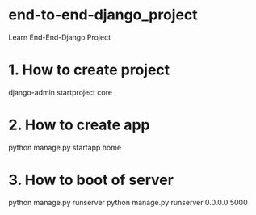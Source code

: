 # end-to-end-django_project
Learn End-End-Django Project

# 1. How to create project

django-admin startproject core


# 2. How to create app
python manage.py startapp home

# 3. How to boot of server
python manage.py runserver
python manage.py runserver 0.0.0.0:5000
